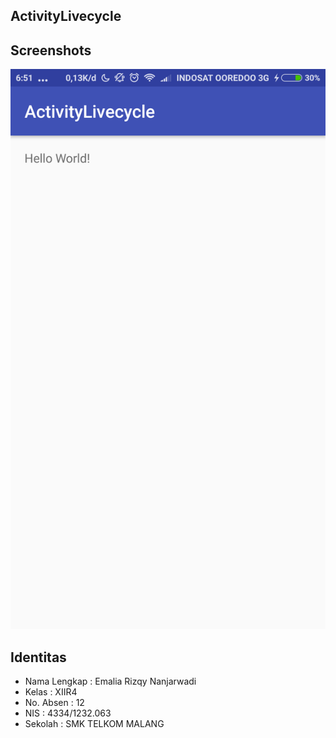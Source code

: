 ## ActivityLivecycle

## Screenshots
![screenshot1](https://github.com/emaliarizqy99/ActivityLivecycle/blob/master/SC1.png)

## Identitas

* Nama Lengkap : Emalia Rizqy Nanjarwadi
* Kelas : XIIR4
* No. Absen : 12
* NIS : 4334/1232.063
* Sekolah : SMK TELKOM MALANG

